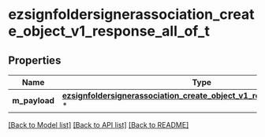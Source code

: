# ezsignfoldersignerassociation_create_object_v1_response_all_of_t

## Properties
Name | Type | Description | Notes
------------ | ------------- | ------------- | -------------
**m_payload** | [**ezsignfoldersignerassociation_create_object_v1_response_m_payload_t**](ezsignfoldersignerassociation_create_object_v1_response_m_payload.md) \* |  | 

[[Back to Model list]](../README.md#documentation-for-models) [[Back to API list]](../README.md#documentation-for-api-endpoints) [[Back to README]](../README.md)


